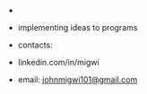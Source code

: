 -
- implementing ideas to programs

- contacts:
-  linkedin.com/in/migwi
-  email: johnmigwi101@gmail.com


<!---
JohnMigwi/JohnMigwi is a ✨ special ✨ repository because its `README.md` (this file) appears on your GitHub profile.
You can click the Preview link to take a look at your changes.
--->
